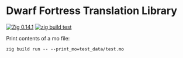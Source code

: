 # Dwarf Fortress Translation Library

[![Zig 0.14.1](https://img.shields.io/badge/Zig-0.14.1-orange)](https://github.com/ziglang/zig/releases/tag/0.14.1)
[![zig build test](https://github.com/dfint/df-translation-library/actions/workflows/zig-build-test.yml/badge.svg)](https://github.com/dfint/df-translation-library/actions/workflows/zig-build-test.yml)

Print contents of a mo file:

```shell
zig build run -- --print_mo=test_data/test.mo
```
